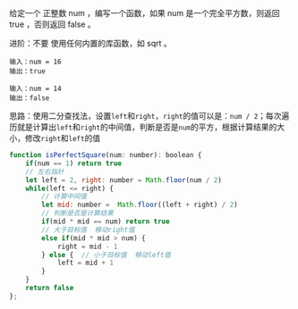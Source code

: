给定一个 正整数 num ，编写一个函数，如果 num 是一个完全平方数，则返回 true ，否则返回 false 。

进阶：不要 使用任何内置的库函数，如  sqrt 。

```
输入：num = 16
输出：true

输入：num = 14
输出：false
```

思路：使用二分查找法，设置`left`和`right`，`right`的值可以是：`num / 2`；每次遍历就是计算出`left`和`right`的中间值，判断是否是`num`的平方，根据计算结果的大小，修改`right`和`left`的值

```js
function isPerfectSquare(num: number): boolean {
    if(num == 1) return true
    // 左右指针
    let left = 2, right: number = Math.floor(num / 2)
    while(left <= right) {
        // 计算中间值
        let mid: number =  Math.floor((left + right) / 2)
        // 判断是否是计算结果
        if(mid * mid == num) return true
        // 大于目标值  移动right值
        else if(mid * mid > num) {
            right = mid - 1
        } else {  // 小于目标值  移动left值
            left = mid + 1
        }
    }
    return false
};
```

